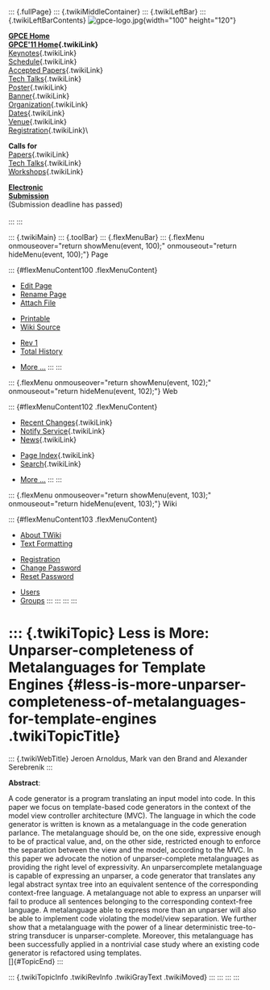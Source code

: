 ::: {.fullPage}
::: {.twikiMiddleContainer}
::: {.twikiLeftBar}
::: {.twikiLeftBarContents}
![gpce-logo.jpg](../pub/GPCE11/WebLeftBar/gpce-logo.jpg){width="100"
height="120"}

**[GPCE Home](http://program-transformation.org/Gpce)**\
**[GPCE\'11 Home](WebHome){.twikiLink}**\
[Keynotes](KeynoteSpeakers){.twikiLink}\
[Schedule](ConferenceProgram){.twikiLink}\
[Accepted Papers](AcceptedPapers){.twikiLink}\
[Tech Talks](TechTalks){.twikiLink}\
[Poster](Poster){.twikiLink}\
[Banner](Banner){.twikiLink}\
[Organization](ConferenceOrganization){.twikiLink}\
[Dates](ImportantDates){.twikiLink}\
[Venue](ConferenceVenue){.twikiLink}\
[Registration](ConferenceRegistration){.twikiLink}\

**Calls for**\
[Papers](CallForPapers){.twikiLink}\
[Tech Talks](CallForTechTalks){.twikiLink}\
[Workshops](Workshops){.twikiLink}

**[Electronic\
Submission](http://www.easychair.org/conferences/?conf=gpce11)**\
(Submission deadline has passed)\
\
:::
:::

::: {.twikiMain}
::: {.toolBar}
::: {.flexMenuBar}
::: {.flexMenu onmouseover="return showMenu(event, 100);" onmouseout="return hideMenu(event, 100);"}
Page

::: {#flexMenuContent100 .flexMenuContent}
-   [Edit
    Page](http://www.program-transformation.org/edit/GPCE11/LessisMoreUnparsercompleteness?t=1536828811)
-   [Rename
    Page](http://www.program-transformation.org/rename/GPCE11/LessisMoreUnparsercompleteness)
-   [Attach
    File](http://www.program-transformation.org/attach/GPCE11/LessisMoreUnparsercompleteness)

<!-- -->

-   [Printable](http://www.program-transformation.org/view/GPCE11/LessisMoreUnparsercompleteness?skin=print.pattern)
-   [Wiki
    Source](http://www.program-transformation.org/view/GPCE11/LessisMoreUnparsercompleteness?skin=text&raw=on&contenttype=text/plain)

<!-- -->

-   [Rev
    1](http://www.program-transformation.org/view/GPCE11/LessisMoreUnparsercompleteness?rev=1.1)
-   [Total
    History](http://www.program-transformation.org/rdiff/GPCE11/LessisMoreUnparsercompleteness)

<!-- -->

-   [More
    \...](http://www.program-transformation.org/oops/GPCE11/LessisMoreUnparsercompleteness?template=oopsmore&param1=1.1&param2=1.1)
:::
:::

::: {.flexMenu onmouseover="return showMenu(event, 102);" onmouseout="return hideMenu(event, 102);"}
Web

::: {#flexMenuContent102 .flexMenuContent}
-   [Recent Changes](WebChanges){.twikiLink}
-   [Notify Service](WebNotify){.twikiLink}
-   [News](WebNews){.twikiLink}

<!-- -->

-   [Page Index](WebIndex){.twikiLink}
-   [Search](WebSearch){.twikiLink}

<!-- -->

-   [More
    \...](http://www.program-transformation.org/oops/GPCE11/LessisMoreUnparsercompleteness?template=oopsmore&param1=1.1&param2=1.1)
:::
:::

::: {.flexMenu onmouseover="return showMenu(event, 103);" onmouseout="return hideMenu(event, 103);"}
Wiki

::: {#flexMenuContent103 .flexMenuContent}
-   [About
    TWiki](http://www.program-transformation.org/view/TWiki/WebHome)
-   [Text
    Formatting](http://www.program-transformation.org/view/TWiki/TextFormattingRules)

<!-- -->

-   [Registration](http://www.program-transformation.org/view/TWiki/TWikiRegistration)
-   [Change
    Password](http://www.program-transformation.org/view/TWiki/ChangePassword)
-   [Reset
    Password](http://www.program-transformation.org/view/TWiki/ResetPassword)

<!-- -->

-   [Users](http://www.program-transformation.org/view/Main/TWikiUsers)
-   [Groups](http://www.program-transformation.org/view/Main/TWikiGroups)
:::
:::
:::
:::

::: {.twikiTopic}
Less is More: Unparser-completeness of Metalanguages for Template Engines {#less-is-more-unparser-completeness-of-metalanguages-for-template-engines .twikiTopicTitle}
=========================================================================

::: {.twikiWebTitle}
Jeroen Arnoldus, Mark van den Brand and Alexander Serebrenik
:::

**Abstract**:

A code generator is a program translating an input model into code. In
this paper we focus on template-based code generators in the context of
the model view controller architecture (MVC). The language in which the
code generator is written is known as a metalanguage in the code
generation parlance. The metalanguage should be, on the one side,
expressive enough to be of practical value, and, on the other side,
restricted enough to enforce the separation between the view and the
model, according to the MVC. In this paper we advocate the notion of
unparser-complete metalanguages as providing the right level of
expressivity. An unparsercomplete metalanguage is capable of expressing
an unparser, a code generator that translates any legal abstract syntax
tree into an equivalent sentence of the corresponding context-free
language. A metalanguage not able to express an unparser will fail to
produce all sentences belonging to the corresponding context-free
language. A metalanguage able to express more than an unparser will also
be able to implement code violating the model/view separation. We
further show that a metalanguage with the power of a linear
deterministic tree-to-string transducer is unparser-complete. Moreover,
this metalanguage has been successfully applied in a nontrivial case
study where an existing code generator is refactored using templates.\
[]{#TopicEnd}
:::

::: {.twikiTopicInfo .twikiRevInfo .twikiGrayText .twikiMoved}
:::
:::
:::
:::
